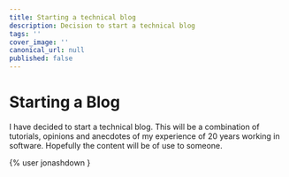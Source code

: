 ```yaml
---
title: Starting a technical blog
description: Decision to start a technical blog
tags: ''
cover_image: ''
canonical_url: null
published: false
---
```

# Starting a Blog

I have decided to start a technical blog. This will be a combination of tutorials, opinions and anecdotes of my experience of 20 years working in software.
Hopefully the content will be of use to someone.

{% user jonashdown }
